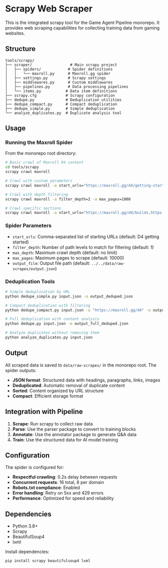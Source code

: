 # Scrapy Web Scraper

This is the integrated scrapy tool for the Game Agent Pipeline monorepo. It provides web scraping capabilities for collecting training data from gaming websites.

## Structure

```
tools/scrapy/
├── scraper/                 # Main scrapy project
│   ├── spiders/            # Spider definitions
│   │   └── maxroll.py      # Maxroll.gg spider
│   ├── settings.py         # Scrapy settings
│   ├── middlewares.py      # Custom middlewares
│   ├── pipelines.py        # Data processing pipelines
│   └── items.py           # Data item definitions
├── scrapy.cfg             # Scrapy configuration
├── dedupe.py              # Deduplication utilities
├── dedupe_compact.py      # Compact deduplication
├── dedupe_simple.py       # Simple deduplication
└── analyze_duplicates.py  # Duplicate analysis tool
```

## Usage

### Running the Maxroll Spider

From the monorepo root directory:

```bash
# Basic crawl of Maxroll D4 content
cd tools/scrapy
scrapy crawl maxroll

# Crawl with custom parameters
scrapy crawl maxroll -a start_urls="https://maxroll.gg/d4/getting-started" -a output_file="../../data/raw-scrapes/maxroll_d4_getting_started.json"

# Crawl with depth filtering
scrapy crawl maxroll -a filter_depth=2 -a max_pages=1000

# Crawl specific sections
scrapy crawl maxroll -a start_urls="https://maxroll.gg/d4/builds,https://maxroll.gg/d4/classes" -a output_file="../../data/raw-scrapes/maxroll_d4_builds_classes.json"
```

### Spider Parameters

- `start_urls`: Comma-separated list of starting URLs (default: D4 getting started)
- `filter_depth`: Number of path levels to match for filtering (default: 1)
- `max_depth`: Maximum crawl depth (default: no limit)
- `max_pages`: Maximum pages to scrape (default: 10000)
- `output_file`: Output file path (default: `../../data/raw-scrapes/output.json`)

### Deduplication Tools

```bash
# Simple deduplication by URL
python dedupe_simple.py input.json -o output_deduped.json

# Compact deduplication with filtering
python dedupe_compact.py input.json -u "https://maxroll.gg/d4" -o output_compact.json

# Full deduplication with content analysis
python dedupe.py input.json -o output_full_deduped.json

# Analyze duplicates without removing them
python analyze_duplicates.py input.json
```

## Output

All scraped data is saved to `data/raw-scrapes/` in the monorepo root. The spider outputs:

- **JSON format**: Structured data with headings, paragraphs, links, images
- **Deduplicated**: Automatic removal of duplicate content
- **Sorted**: Content organized by URL structure
- **Compact**: Efficient storage format

## Integration with Pipeline

1. **Scrape**: Run scrapy to collect raw data
2. **Parse**: Use the parser package to convert to training blocks
3. **Annotate**: Use the annotator package to generate Q&A data
4. **Train**: Use the structured data for AI model training

## Configuration

The spider is configured for:
- **Respectful crawling**: 0.2s delay between requests
- **Concurrent requests**: 16 total, 8 per domain
- **Robots.txt compliance**: Enabled
- **Error handling**: Retry on 5xx and 429 errors
- **Performance**: Optimized for speed and reliability

## Dependencies

- Python 3.8+
- Scrapy
- BeautifulSoup4
- lxml

Install dependencies:
```bash
pip install scrapy beautifulsoup4 lxml
``` 